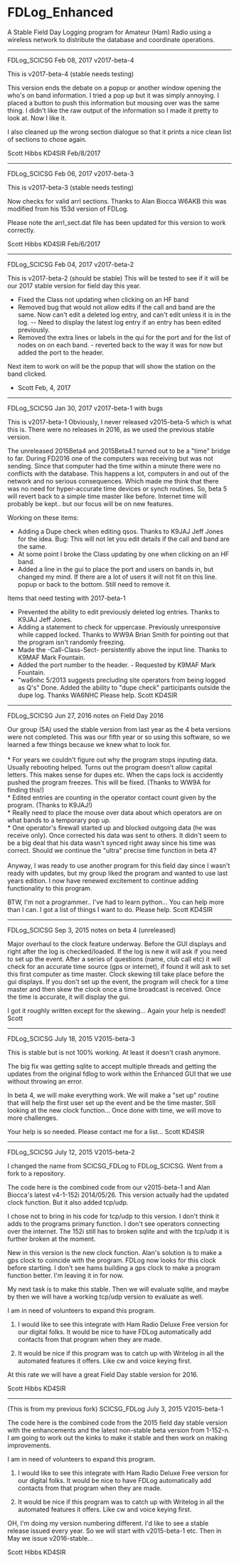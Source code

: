 # FDLog_Enhanced
A Stable Field Day Logging program for Amateur (Ham) Radio using a wireless network to distribute the database and coordinate operations. 

*******************************************************************
FDLog_SCICSG             Feb 08, 2017               v2017-beta-4

This is v2017-beta-4 (stable needs testing)

This version ends the debate on a popup or another window opening
the who's on band information. I tried a pop up but it was simply
annoying. I placed a button to push this information but mousing 
over was the same thing. I didn't like the raw output of the 
information so I made it pretty to look at. Now I like it. 

I also cleaned up the wrong section dialogue so that it prints a 
nice clean list of sections to chose again.

Scott Hibbs KD4SIR Feb/8/2017

*******************************************************************
FDLog_SCICSG             Feb 06, 2017               v2017-beta-3

 This is v2017-beta-3 (stable needs testing)

 Now checks for valid arrl sections.
     Thanks to Alan Biocca W6AKB
     this was modified from his 153d version of FDLog.

 Please note the arrl_sect.dat file has been updated for this 
 version to work correctly. 

 Scott Hibbs KD4SIR Feb/6/2017

*******************************************************************
FDLog_SCICSG             Feb 04, 2017               v2017-beta-2

This is v2017-beta-2 (should be stable)
This will be tested to see if it will be our 2017 stable version for field day this year.

  * Fixed the Class not updating when clicking on an HF band
  * Removed bug that would not allow edits if the call and band are the same.
     Now can't edit a deleted log entry, and can't edit unless it is in the log.
      -- Need to display the latest log entry if an entry has been edited previously.
  * Removed the extra lines or labels in the qui for the port and for the list of nodes on
     on each band. - reverted back to the way it was for now but added the port
     to the header.

Next item to work on will be the popup that will show the station on the band clicked.

- Scott Feb, 4, 2017

*******************************************************************
FDLog_SCICSG             Jan 30, 2017      v2017-beta-1 with bugs

This is v2017-beta-1
  Obviously, I never released v2015-beta-5 which is what this is. There were no releases 
  in 2016, as we used the previous stable version. 

The unreleased 2015Beta4 and 2015Beta4.1 turned out to be a "time" bridge to far. During 
FD2016 one of the computers was receiving but was not sending. Since that computer had 
the time within a minute there were no conflicts with the database. This happens a lot, 
computers in and out of the network and no serious consequences. Which made me think that 
there was no need for hyper-accurate time devices or synch routines. So, beta 5 will revert
back to a simple time master like before. Internet time will probably be kept.. 
but our focus will be on new features.

Working on these items:
   *  Adding a Dupe check when editing qsos. Thanks to K9JAJ Jeff Jones for the idea.
        Bug: This will not let you edit details if the call and band are the same.
   *  At some point I broke the Class updating by one when clicking on an HF band. 
   *  Added a line in the gui to place the port and users on bands in, but changed my mind.
        If there are a lot of users it will not fit on this line. popup or back to the bottom. 
       Still need to remove it. 

 Items that need testing with 2017-beta-1
   *  Prevented the ability to edit previously deleted log entries. Thanks to K9JAJ Jeff Jones.
   *  Adding a statement to check for uppercase. Previously unresponsive while capped locked.
       Thanks to WW9A Brian Smith for pointing out that the program isn't randomly freezing.
   *  Made the -Call-Class-Sect- persistently above the input line. Thanks to K9MAF Mark Fountain.
   *  Added the port number to the header. - Requested by K9MAF Mark Fountain.
   *  "wa6nhc 5/2013 suggests precluding site operators from being logged as Q's"
       Done. Added the ability to "dupe check" participants outside the dupe log. Thanks WA6NHC
Please help. Scott KD4SIR

*******************************************************************
FDLog_SCICSG             Jun 27, 2016      notes on Field Day 2016

Our group (5A) used the stable version from last year as the 4 beta versions were not completed. This was our fifth year or so 
using this software, so we learned a few things because we knew what to look for. <br /><br />
     * For years we couldn't figure out why the program stops inputing data. Usually rebooting helped. Turns out the program
       doesn't allow capital letters. This makes sense for dupes etc. When the caps lock is accidently pushed the program 
       freezes. This will be fixed. (Thanks to WW9A for finding this!) <br />
     * Edited entries are counting in the operator contact count given by the program. (Thanks to K9JAJ!) <br />
     * Really need to place the mouse over data about which operators are on what bands to a temporary pop up.<br />
     * One operator's firewall started up and blocked outgoing data (he was receive only). 
        Once corrected his data was sent to others. It didn't seem to be a big deal that his data wasn't synced right away 
        since his time was correct. Should we continue the "ultra" precise time function in beta 4? <br /><br />
Anyway, I was ready to use another program for this field day since I wasn't ready with updates, but my group liked the program
and wanted to use last years edition. I now have renewed excitement to continue adding functionality to this program.

BTW, I'm not a programmer.. I've had to learn python... You can help more than I can. I got a list of things I want to do.
Please help. Scott KD4SIR

*******************************************************************
FDLog_SCICSG             Sep 3, 2015      notes on beta 4 (unreleased) 

Major overhaul to the clock feature underway. Before the GUI displays and right after the log is checked/loaded. If the log is new it will ask if you need to set up the event. After a series of questions (name, club call etc) it will check for an accurate time source (gps or internet), if found it will ask to set this first computer as time master. Clock skewing till take place before the gui displays. If you don't set up the event, the program will check for a time master and then skew the clock once a time broadcast is received. Once the time is accurate, it will display the gui.

I got it roughly written except for the skewing...
Again your help is needed!
Scott

*******************************************************************
FDLog_SCICSG              July 18, 2015      V2015-beta-3

This is stable but is not 100% working. At least it doesn't crash
anymore. 

The big fix was getting sqlite to accept multiple threads and getting
the updates from the original fdlog to work within the Enhanced GUI
that we use without throwing an error. 

In beta 4, we will make everything work. We will make a "set up"
routine that will help the first user set up the event and be the
time master. Still looking at the new clock function... Once done
with time, we will move to more challenges. 

Your help is so needed. Please contact me for a list...
Scott KD4SIR

*******************************************************************
FDLog_SCICSG              July 12, 2015      V2015-beta-2

I changed the name from SCICSG_FDLog to FDLog_SCICSG. Went from a 
fork to a repository. 

The code here is the combined code from our v2015-beta-1 and 
Alan Biocca's latest v4-1-152i 2014/05/26. This version actually
had the updated clock function. But it also added tcp/udp.

I chose not to bring in his code for tcp/udp to this version. I don't
think it adds to the programs primary function. I don't see operators
connecting over the internet. The 152i still has to broken sqlite and
with the tcp/udp it is further broken at the moment. 

New in this version is the new clock function. Alan's solution is to 
make a gps clock to coincide with the program. FDLog now looks for 
this clock before starting. I don't see hams building a gps clock
to make a program function better. I'm leaving it in for now. 
 
My next task is to make this stable. Then we will evaluate sqlite, and
maybe by then we will have a working tcp/udp version to evaluate as well. 

I am in need of volunteers to expand this program. 

1. I would like to see this integrate with Ham Radio Deluxe Free version 
for our digital folks. It would be nice to have FDLog automatically add 
contacts from that program when they are made. 

2. It would be nice if this program was to catch up with Writelog in all 
the automated features it offers. Like cw and voice keying first. 

At this rate we will have a great Field Day stable version for 2016.

Scott Hibbs KD4SIR

*******************************************************************
(This is from my previous fork)
SCICSG_FDLog              July 3, 2015      V2015-beta-1

The code here is the combined code from the 2015 field day stable version
with the enhancements and the latest non-stable beta version from 1-152-n. 
I am going to work out the kinks to make it stable and then work on 
making improvements. 

I am in need of volunteers to expand this program. 

1. I would like to see this integrate with Ham Radio Deluxe Free version 
for our digital folks. It would be nice to have FDLog automatically add 
contacts from that program when they are made. 

2. It would be nice if this program was to catch up with Writelog in all 
the automated features it offers. Like cw and voice keying first. 

OH, I'm doing my version numbering different. I'd like to see a stable
release issued every year. So we will start with v2015-beta-1 etc. Then in 
May we issue v2016-stable... 

Scott Hibbs KD4SIR
